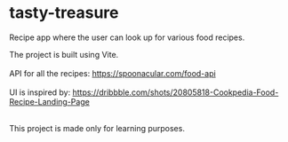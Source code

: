 # tasty-treasure
Recipe app where the user can look up for various food recipes.


The project is built using Vite. <br></br>
API for all the recipes: https://spoonacular.com/food-api <br></br>
UI is inspired by: https://dribbble.com/shots/20805818-Cookpedia-Food-Recipe-Landing-Page <br></br>


This project is made only for learning purposes. 
